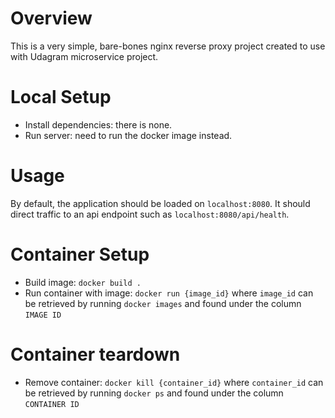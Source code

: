 # Overview
This is a very simple, bare-bones nginx reverse proxy project created to use with Udagram microservice project.

# Local Setup
* Install dependencies: there is none.
* Run server: need to run the docker image instead.

# Usage
By default, the application should be loaded on `localhost:8080`. It should direct traffic to an api endpoint such as `localhost:8080/api/health`.

# Container Setup
* Build image: `docker build .`
* Run container with image: `docker run {image_id}` where `image_id` can be retrieved by running `docker images` and found under the column `IMAGE ID`

# Container teardown
* Remove container: `docker kill {container_id}` where `container_id` can be retrieved by running `docker ps` and found under the column `CONTAINER ID`
